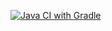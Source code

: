 [![Java CI with Gradle](https://github.com/ElizabeV/Pattern_2/actions/workflows/gradle.yml/badge.svg)](https://github.com/ElizabeV/Pattern_2/actions/workflows/gradle.yml)
